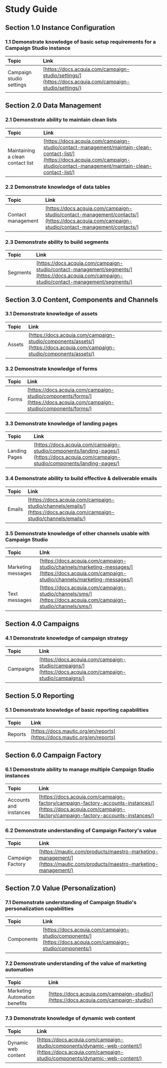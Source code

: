 # Study Guide

## Section 1.0 Instance Configuration

### 1.1 Demonstrate knowledge of basic setup requirements for a Campaign Studio instance

| Topic | Link |
| :--- | :--- |
| Campaign studio settings | [https://docs.acquia.com/campaign-studio/settings/](https://docs.acquia.com/campaign-studio/settings/) |

## Section 2.0 Data Management

### 2.1 Demonstrate ability to maintain clean lists

| Topic | Link |
| :--- | :--- |
| Maintaining a clean contact list | [https://docs.acquia.com/campaign-studio/contact-management/maintain-clean-contact-list/](https://docs.acquia.com/campaign-studio/contact-management/maintain-clean-contact-list/) |

### 2.2 Demonstrate knowledge of data tables

| Topic | Link |
| :--- | :--- |
| Contact management | [https://docs.acquia.com/campaign-studio/contact-management/contacts/](https://docs.acquia.com/campaign-studio/contact-management/contacts/) |

### 2.3 Demonstrate ability to build segments

| Topic | Link |
| :--- | :--- |
| Segments | [https://docs.acquia.com/campaign-studio/contact-management/segments/](https://docs.acquia.com/campaign-studio/contact-management/segments/) |

## Section 3.0 Content, Components and Channels

### 3.1 Demonstrate knowledge of assets

| Topic | Link |
| :--- | :--- |
| Assets | [https://docs.acquia.com/campaign-studio/components/assets/](https://docs.acquia.com/campaign-studio/components/assets/) |

### 3.2 Demonstrate knowledge of forms

| Topic | Link |
| :--- | :--- |
| Forms | [https://docs.acquia.com/campaign-studio/components/forms/](https://docs.acquia.com/campaign-studio/components/forms/) |

### 3.3 Demonstrate knowledge of landing pages

| Topic | Link |
| :--- | :--- |
| Landing Pages | [https://docs.acquia.com/campaign-studio/components/landing-pages/](https://docs.acquia.com/campaign-studio/components/landing-pages/) |

### 3.4 Demonstrate ability to build effective & deliverable emails

| Topic | Link |
| :--- | :--- |
| Emails | [https://docs.acquia.com/campaign-studio/channels/emails/](https://docs.acquia.com/campaign-studio/channels/emails/) |

### 3.5 Demonstrate knowledge of other channels usable with Campaign Studio

| Topic | LInk |
| :--- | :--- |
| Marketing messages | [https://docs.acquia.com/campaign-studio/channels/marketing-messages/](https://docs.acquia.com/campaign-studio/channels/marketing-messages/) |
| Text messages | [https://docs.acquia.com/campaign-studio/channels/sms/](https://docs.acquia.com/campaign-studio/channels/sms/) |

## Section 4.0 Campaigns

### 4.1 Demonstrate knowledge of campaign strategy

| Topic | Link |
| :--- | :--- |
| Campaigns | [https://docs.acquia.com/campaign-studio/campaigns/](https://docs.acquia.com/campaign-studio/campaigns/) |

## Section 5.0 Reporting

### 5.1 Demonstrate knowledge of basic reporting capabilities

| Topic | Link |
| :--- | :--- |
| Reports | [https://docs.mautic.org/en/reports](https://docs.mautic.org/en/reports) |

## Section 6.0 Campaign Factory

### 6.1 Demonstrate ability to manage multiple Campaign Studio instances

| Topic | Link |
| :--- | :--- |
| Accounts and instances | [https://docs.acquia.com/campaign-factory/campaign-factory-accounts-instances/](https://docs.acquia.com/campaign-factory/campaign-factory-accounts-instances/) |

### 6.2 Demonstrate understanding of Campaign Factory's value

| Topic | Link |
| :--- | :--- |
| Campaign Factory | [https://mautic.com/products/maestro-marketing-management/](https://mautic.com/products/maestro-marketing-management/) |

## Section 7.0 Value \(Personalization\)

### 7.1 Demonstrate understanding of Campaign Studio's personalization capabilities

| Topic | Link |
| :--- | :--- |
| Components | [https://docs.acquia.com/campaign-studio/components/](https://docs.acquia.com/campaign-studio/components/) |

### 7.2 Demonstrate understanding of the value of marketing automation

| Topic | Link |
| :--- | :--- |
| Marketing Automation benefits | [https://docs.acquia.com/campaign-studio/](https://docs.acquia.com/campaign-studio/) |

### 7.3 Demonstrate knowledge of dynamic web content

| Topic | Link |
| :--- | :--- |
| Dynamic web content | [https://docs.acquia.com/campaign-studio/components/dynamic-web-content/](https://docs.acquia.com/campaign-studio/components/dynamic-web-content/) |

